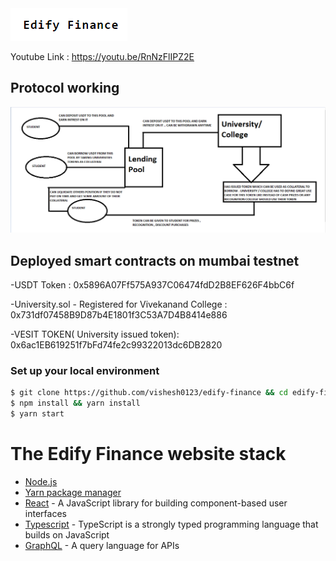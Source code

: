 <img src = logo.png>

Youtube Link : https://youtu.be/RnNzFlIPZ2E

## Protocol working

<img src = protocolworking.png>

## Deployed smart contracts on mumbai testnet

-USDT Token : 0x5896A07Ff575A937C06474fdD2B8EF626F4bbC6f

-University.sol - Registered for Vivekanand College : 0x731df07458B9D87b4E1801f3C53A7D4B8414e886

-VESIT TOKEN( University issued token): 0x6ac1EB619251f7bFd74fe2c99322013dc6DB2820

### Set up your local environment

```sh
$ git clone https://github.com/vishesh0123/edify-finance && cd edify-finance
$ npm install && yarn install
$ yarn start
```

# The Edify Finance website stack

- [Node.js](https://nodejs.org/)
- [Yarn package manager](https://yarnpkg.com/cli/install)
- [React](https://reactjs.org/) - A JavaScript library for building component-based user interfaces
- [Typescript](https://www.typescriptlang.org/) - TypeScript is a strongly typed programming language that builds on JavaScript
- [GraphQL](https://graphql.org/) - A query language for APIs
